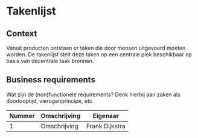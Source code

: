 # Takenlijst

## Context

Vanuit producten ontstaan er taken die door mensen uitgevoerd moeten worden. De takenlijst stelt deze taken op een centrale plek beschikbaar op basis van decentrale taak bronnen.

## Business requirements

Wat zijn de (non)functionele requirements? Denk hierbij aan zaken als doorlooptijd, vierogenprincipe, etc.

| Nummer | Omschrijving                         | Eigenaar                  |
| -------| ------------------------------------ | ------------------------- |
| 1      | Omschrijving                         | Frank Dijkstra            |